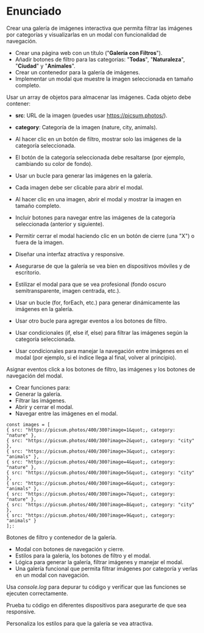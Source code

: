 # Enunciado

Crear una galería de imágenes interactiva que permita filtrar las imágenes por categorías y visualizarlas en un modal con funcionalidad de navegación.
* Crear una página web con un título ("**Galería con Filtros**").
* Añadir botones de filtro para las categorías: "**Todas**", "**Naturaleza**", "**Ciudad**" y "**Animales**".
* Crear un contenedor para la galería de imágenes.
* Implementar un modal que muestre la imagen seleccionada en tamaño completo.

Usar un array de objetos para almacenar las imágenes. Cada objeto debe contener:

  * **src**: URL de la imagen (puedes usar https://picsum.photos/).
  * **category**: Categoría de la imagen (nature, city, animals).

* Al hacer clic en un botón de filtro, mostrar solo las imágenes de la categoría seleccionada.
* El botón de la categoría seleccionada debe resaltarse (por ejemplo, cambiando su color de fondo).
* Usar un bucle para generar las imágenes en la galería.
* Cada imagen debe ser clicable para abrir el modal.
* Al hacer clic en una imagen, abrir el modal y mostrar la imagen en tamaño completo.
* Incluir botones para navegar entre las imágenes de la categoría seleccionada (anterior y siguiente).
* Permitir cerrar el modal haciendo clic en un botón de cierre (una "X") o fuera de la imagen.
* Diseñar una interfaz atractiva y responsive.
* Asegurarse de que la galería se vea bien en dispositivos móviles y de escritorio.
* Estilizar el modal para que se vea profesional (fondo oscuro semitransparente, imagen centrada, etc.).
* Usar un bucle (for, forEach, etc.) para generar dinámicamente las imágenes en la galería.
* Usar otro bucle para agregar eventos a los botones de filtro.
* Usar condicionales (if, else if, else) para filtrar las imágenes según la categoría seleccionada.
* Usar condicionales para manejar la navegación entre imágenes en el modal (por ejemplo, si el índice llega al final, volver al principio).

Asignar eventos click a los botones de filtro, las imágenes y los botones de navegación del modal.
* Crear funciones para:
* Generar la galería.
* Filtrar las imágenes.
* Abrir y cerrar el modal.
* Navegar entre las imágenes en el modal.
```
const images = [
{ src: "https://picsum.photos/400/300?image=1&quot;, category: "nature" },
{ src: "https://picsum.photos/400/300?image=2&quot;, category: "city" },
{ src: "https://picsum.photos/400/300?image=3&quot;, category: "animals" },
{ src: "https://picsum.photos/400/300?image=4&quot;, category: "nature" },
{ src: "https://picsum.photos/400/300?image=5&quot;, category: "city" },
{ src: "https://picsum.photos/400/300?image=6&quot;, category: "animals" },
{ src: "https://picsum.photos/400/300?image=7&quot;, category: "nature" },
{ src: "https://picsum.photos/400/300?image=8&quot;, category: "city" },
{ src: "https://picsum.photos/400/300?image=9&quot;, category: "animals" }
];:
```

Botones de filtro y contenedor de la galería.

* Modal con botones de navegación y cierre.
* Estilos para la galería, los botones de filtro y el modal.
* Lógica para generar la galería, filtrar imágenes y manejar el modal.
* Una galería funcional que permita filtrar imágenes por categoría y verlas en un modal con navegación.

Usa *console.log* para depurar tu código y verificar que las funciones se ejecuten correctamente.

Prueba tu código en diferentes dispositivos para asegurarte de que sea responsive.

Personaliza los estilos para que la galería se vea atractiva.
